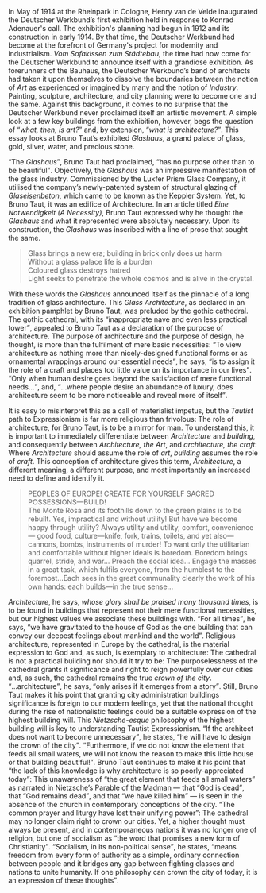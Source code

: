 ---
---

<p>In May of 1914 at the Rheinpark in Cologne, Henry van de Velde inaugurated the Deutscher Werkbund’s first exhibition held in response to Konrad Adenauer's call. The exhibition's planning had begun in 1912 and its construction in early 1914. By that time, the Deutscher Werkbund had become at the forefront of Germany's project for modernity and industrialism. <i>Vom Sofakissen zum Städtebau</i>, the time had now come for the Deutscher Werkbund to announce itself with a grandiose exhibition. As forerunners of the Bauhaus, the Deutscher Werkbund’s band of architects had taken it upon themselves to dissolve the boundaries between the notion of <em>Art</em> as experienced or imagined by many and the notion of <em>Industry</em>. Painting, sculpture, architecture, and city planning were to become one and the same. Against this background, it comes to no surprise that the Deutscher Werkbund never proclaimed itself an artistic movement. A simple look at a few key buildings from the exhibition, however, begs the question of <q><i>what, then, is art?</i></q> and, by extension, <q><i>what is architecture?</i></q>. This essay looks at Bruno Taut’s exhibited <i>Glashaus</i>, a grand palace of glass, gold, silver, water, and precious stone.</p>

<p><q>The <i>Glashaus</i></q>, Bruno Taut had proclaimed, <q>has no purpose other than to be beautiful</q>. Objectively, the <i>Glashaus</i> was an impressive manifestation of the glass industry. Commissioned by the Luxfer Prism Glass Company, it utilised the company’s newly-patented system of structural glazing of <dfn>Glaseisenbeton</dfn>, which came to be known as the Keppler System. Yet, to Bruno Taut, it was an edifice of Architecture. In an article titled <i>Eine Notwendigkeit (A Necessity)</i>, Bruno Taut expressed why he thought the <i>Glashaus</i> and what it represented were absolutely necessary. Upon its construction, the <i>Glashaus</i> was inscribed with a line of prose that sought the same.</p>

<p><blockquote>Glass brings a new era; building in brick only does us harm <br /> Without a glass palace life is a burden <br /> Coloured glass destroys hatred <br /> Light seeks to penetrate the whole cosmos and is alive in the crystal.</blockquote></p>

<p>With these words the <i>Glashaus</i> announced itself as the pinnacle of a long tradition of glass architecture. This <em>Glass Architecture</em>, as declared in an exhibition pamphlet by Bruno Taut, was preluded by the gothic cathedral. The gothic cathedral, with its <q>inappropriate nave and even less practical tower</q>, appealed to Bruno Taut as a declaration of the purpose of architecture. The purpose of architecture and the purpose of design, he thought, is more than the fulfilment of mere basic necessities: <q>To view architecture as nothing more than nicely-designed functional forms or as ornamental wrappings around our essential needs</q>, he says, <q>is to assign it the role of a craft and places too little value on its importance in our lives</q>. <q>Only when human desire goes beyond the satisfaction of mere functional needs...</q>, and, <q>...where people desire an abundance of luxury, does architecture seem to be more noticeable and reveal more of itself</q>.</p>

<p>It is easy to misinterpret this as a call of materialist impetus, but the <i>Tautist</i> path to Expressionism is far more religious than frivolous: The role of architecture, for Bruno Taut, is to be a mirror for man. To understand this, it is important to immediately differentiate between <em>Architecture</em> and <em>building</em>, and consequently between <em>Architecture, the Art</em>, and <em>architecture, the craft</em>: Where <em>Architecture</em> should assume the role of <em>art</em>, <em>building</em> assumes the role of <em>craft</em>. This conception of architecture gives this term, <em>Architecture</em>, a different meaning, a different purpose, and most importantly an increased need to define and identify it.</p>

<p><blockquote>PEOPLES OF EUROPE! CREATE FOR YOURSELF SACRED POSSESSIONS—BUILD! <br /> The Monte Rosa and its foothills down to the green plains is to be rebuilt. Yes, impractical and without utility! But have we become happy through utility? Always utility and utility, comfort, convenience— good food, culture—knife, fork, trains, toilets, and yet also—cannons, bombs, instruments of murder! To want only the utilitarian and comfortable without higher ideals is boredom. Boredom brings quarrel, stride, and war... Preach the social idea... Engage the masses in a great task, which fulfils everyone, from the humblest to the foremost...Each sees in the great communality clearly the work of his own hands: each builds—in the true sense...</blockquote></p>

<p><i>Architecture</i>, he says, <i>whose glory shall be praised many thousand times</i>, is to be found in buildings that represent not their mere functional necessities, but our highest values we associate these buildings with. <q>For all times</q>, he says, <q>we have gravitated to the house of God as the one building that can convey our deepest feelings about mankind and the world</q>. Religious architecture, represented in Europe by the cathedral, is the material expression to God and, as such, is exemplary to architecture: The cathedral is not a practical building nor should it try to be: The purposelessness of the cathedral grants it significance and right to reign powerfully over our cities and, as such, the cathedral remains the true <i>crown of the city</i>. <q>...architecture</q>, he says, <q>only arises if it emerges from a story</q>. Still, Bruno Taut makes it his point that granting city administration buildings significance is foreign to our modern feelings, yet that the national thought during the rise of nationalistic feelings could be a suitable expression of the highest building will. This <i>Nietzsche-esque</i> philosophy of the highest building will is key to understanding Tautist Expressionism. <q>If the architect does not want to become unnecessary</q>, he states, <q>he will have to design the crown of the city</q>. <q>Furthermore, if we do not know the element that feeds all small waters, we will not know the reason to make this little house or that building beautiful!</q>. Bruno Taut continues to make it his point that <q>the lack of this knowledge is why architecture is so poorly-appreciated today</q>: This unawareness of <q>the great element that feeds all small waters</q> as narrated in Nietzsche’s Parable of the Madman — that <q>God is dead</q>, that <q>God remains dead</q>, and that <q>we have killed him</q> — is seen in the absence of the church in contemporary conceptions of the city. <q>The common prayer and liturgy have lost their unifying power</q>: The cathedral may no longer claim right to crown our cities. Yet, a higher thought must always be present, and in contemporaneous nations it was no longer one of religion, but one of socialism as <q>the word that promises a new form of Christianity</q>. <q>Socialism, in its non-political sense</q>, he states, <q>means freedom from every form of authority as a simple, ordinary connection between people and it bridges any gap between fighting classes and nations to unite humanity. If one philosophy can crown the city of today, it is an expression of these thoughts</q>.</p>
